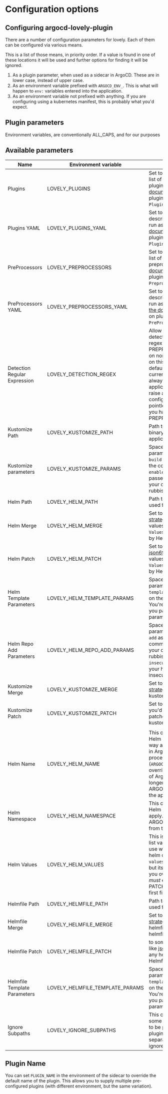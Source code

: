 # Configuration options

## Configuring argocd-lovely-plugin

There are a number of configuration parameters for lovely. Each of them can be configured via various means.

This is a list of those means, in priority order. If a value is found in one of these locations it will be used and further options for finding it will be ignored.

1. As a plugin parameter, when used as a sidecar in ArgoCD. These are in lower case, instead of upper case.
2. As an environment variable prefixed with `ARGOCD_ENV_`. This is what will happen to `env:` variables entered into the application.
3. As an environment variable not prefixed with anything. If you are configuring using a kubernetes manifest, this is probably what you'd expect.

## Plugin parameters

Environment variables, are conventionally ALL_CAPS, and for our purposes

## Available parameters
|Name | Environment variable | Description | Default |
| ---- | -------------------- | ----------- | ------- |
| Plugins | LOVELY_PLUGINS | Set to a comma separated list of binaries to run as plugins. Read [the documentation](plugins.md) for more on plugins. Will not be used if `Plugins YAML` is set. |  |
| Plugins YAML | LOVELY_PLUGINS_YAML | Set to some YAML describing the binaries to run as plugins. Read [the documentation](plugins.md) for more on plugins. Will override `Plugins` if set. |  |
| PreProcessors | LOVELY_PREPROCESSORS | Set to a comma separated list of binaries to run as preprocessors. Read [the documentation](plugins.md) for more on plugins. Will not be used if `Preproecessors YAML` is set. |  |
| PreProcessors YAML | LOVELY_PREPROCESSORS_YAML | Set to some YAML describing the binaries to run as preprocessors. Read [the documentation](plugins.md) for more on plugins. Will override `PreProcessors` if set. |  |
| Detection Regular Expression | LOVELY_DETECTION_REGEX | Allow applications to be detected using a different regex so that a PREPROCESSOR that works on non-yaml files can run on this application. The default is `\.ya?ml$`. (Note: currently `helmfile.d/` will always trigger an application being detected, raise an issue if this needs configuring too). This is pointless to change unless you have a PREPROCESSOR defined. | \.ya?ml$ |
| Kustomize Path | LOVELY_KUSTOMIZE_PATH | Path to the kustomize binary used for this application | kustomize |
| Kustomize parameters | LOVELY_KUSTOMIZE_PARAMS | Space separated extra parameters to `kustomize build` as you might use on the command line. `--enable-helm` is already passed always. You're on your own here if you pass rubbish parameters. |  |
| Helm Path | LOVELY_HELM_PATH | Path to the helm binary used for this application | helm |
| Helm Merge | LOVELY_HELM_MERGE | Set to some yaml you'd like [strategic merged](https://kubectl.docs.kubernetes.io/references/kustomize/kustomization/patchesstrategicmerge/) into the values.yaml (or first `Helm Values` specified file) used by Helm. |  |
| Helm Patch | LOVELY_HELM_PATCH | Set to some yaml you'd like [json6902](https://kubectl.docs.kubernetes.io/references/kustomize/kustomization/patchesjson6902/) patched into the values.yaml (or first `Helm Values` specified file) used by Helm. |  |
| Helm Template Parameters | LOVELY_HELM_TEMPLATE_PARAMS | Space separated extra parameters to `Helm template` as you might use on the command line. You're on your own here if you pass rubbish parameters. |  |
| Helm Repo Add Parameters | LOVELY_HELM_REPO_ADD_PARAMS | Space separated extra parameters to `Helm repo add` as you might use on the command line. You're on your own here if you pass rubbish parameters. `--insecure-skip-tls-verify` if your helm chart is on an insecure HTTPS server. |  |
| Kustomize Merge | LOVELY_KUSTOMIZE_MERGE | Set to some yaml you'd like [strategic merged](https://kubectl.docs.kubernetes.io/references/kustomize/kustomization/patchesstrategicmerge/) into any kustomization.yaml found. |  |
| Kustomize Patch | LOVELY_KUSTOMIZE_PATCH | Set to some yaml or json you'd like [json6902](https://kubectl.docs.kubernetes.io/references/kustomize/kustomization/patchesjson6902/) patched into any kustomization.yaml found. |  |
|  |  |  |  |
| Helm Name | LOVELY_HELM_NAME | This can be used to set the Helm 'name' in the same way as releaseName works in Argo CD's standard Helm processing. (`ARGOCD_APP_NAME` used to be overridable in old versions of ArgoCD, but is no longer). Will default to ARGOCD_APP_NAME from the application. |  |
| Helm Namespace | LOVELY_HELM_NAMESPACE |  This can be used to set the Helm 'namespace' it will apply. Will default to ARGOCD_APP_NAMESPACE from the application. |  |
| Helm Values | LOVELY_HELM_VALUES | This is a space separated list values files you'd like to use when rendering the helm chart. Defaults to `values.yaml` if that exists, but its fine if it doesn't. If you override this the file *must* exist. MERGE and PATCH will be applied to the first file in this list. |  |
| Helmfile Path | LOVELY_HELMFILE_PATH | Path to the helmfile binary used for this application | helmfile |
| Helmfile Merge | LOVELY_HELMFILE_MERGE | Set to some yaml you'd like [strategic merged](https://kubectl.docs.kubernetes.io/references/kustomize/kustomization/patchesstrategicmerge/) into any helmfile.yaml used by helmfile. |  |
| Helmfile Patch | LOVELY_HELMFILE_PATCH | to some yaml or json you'd like [json6902](https://kubectl.docs.kubernetes.io/references/kustomize/kustomization/patchesjson6902/) patched into any helmfile.yaml used by Helmfile. |  |
| Helmfile Template Parameters | LOVELY_HELMFILE_TEMPLATE_PARAMS | Space separated extra parameters to `Helmfile template` as you might use on the command line. You're on your own here if you pass rubbish parameters. |  |
| Ignore Subpaths | LOVELY_IGNORE_SUBPATHS | This can come useful when some sub-application is not to be processed by the plugin. This is a space separated list of paths to ignore. |  |
## Plugin Name

You can set `PLUGIN_NAME` in the environment of the sidecar to override the default name of the plugin. This allows you to supply multiple pre-configured plugins (with different environment, but the same variation).
